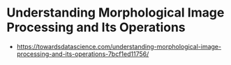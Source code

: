 # Understanding Morphological Image Processing and Its Operations
- https://towardsdatascience.com/understanding-morphological-image-processing-and-its-operations-7bcf1ed11756/
